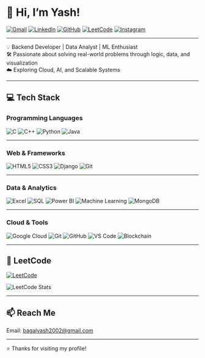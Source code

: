 # 👋 Hi, I’m Yash! 

[![Gmail](https://img.shields.io/badge/-Gmail-red?style=flat-square&logo=gmail&logoColor=white)](mailto:bagalyash2002@gmail.com)
[![LinkedIn](https://img.shields.io/badge/-LinkedIn-blue?style=flat-square&logo=linkedin&logoColor=white)](https://www.linkedin.com/in/yashkumarbagal/)
[![GitHub](https://img.shields.io/badge/-GitHub-black?style=flat-square&logo=github&logoColor=white)](https://github.com/yashkumarbagal)
[![LeetCode](https://img.shields.io/badge/-LeetCode-orange?style=flat-square&logo=leetcode&logoColor=white)](https://leetcode.com/u/yashkumarbagal/)
[![Instagram](https://img.shields.io/badge/-Instagram-purple?style=flat-square&logo=instagram&logoColor=white)](https://instagram.com/sho.nobi)

----



 
💡 Backend Developer | Data Analyst | ML Enthusiast  
🛠 Passionate about solving real-world problems through logic, data, and visualization  
☁️ Exploring Cloud, AI, and Scalable Systems


----



## 💻 Tech Stack

### Programming Languages
![C](https://img.shields.io/badge/C-%2300599C.svg?style=flat&logo=c&logoColor=white)
![C++](https://img.shields.io/badge/C++-%2300599C.svg?style=flat&logo=c%2B%2B&logoColor=white)
![Python](https://img.shields.io/badge/Python-3670A0?style=flat&logo=python&logoColor=ffdd54)
![Java](https://img.shields.io/badge/Java-%23ED8B00.svg?style=flat&logo=java&logoColor=white)


---



### Web & Frameworks
![HTML5](https://img.shields.io/badge/HTML5-E34F26?style=flat&logo=html5&logoColor=white)
![CSS3](https://img.shields.io/badge/CSS3-1572B6?style=flat&logo=css3&logoColor=white)
![Django](https://img.shields.io/badge/Django-%23092E20.svg?style=flat&logo=django&logoColor=white)
![Git](https://img.shields.io/badge/Git-%23F05033.svg?style=flat&logo=git&logoColor=white)


---




### Data & Analytics
![Excel](https://img.shields.io/badge/Microsoft_Excel-217346?style=flat&logo=microsoft-excel&logoColor=white)
![SQL](https://img.shields.io/badge/SQL-07405e?style=flat&logo=postgresql&logoColor=white)
![Power BI](https://img.shields.io/badge/Power_BI-F2C811?style=flat&logo=power-bi&logoColor=black)
![Machine Learning](https://img.shields.io/badge/Machine%20Learning-FF6F00.svg?style=flat&logo=tensorflow&logoColor=white)
![MongoDB](https://img.shields.io/badge/MongoDB-%234ea94b.svg?style=flat&logo=mongodb&logoColor=white)


---



### Cloud & Tools
![Google Cloud](https://img.shields.io/badge/Google_Cloud-4285F4.svg?style=flat&logo=google-cloud&logoColor=white)
![Git](https://img.shields.io/badge/Git-F05033?style=flat&logo=git&logoColor=white)
![GitHub](https://img.shields.io/badge/GitHub-181717?style=flat&logo=github&logoColor=white)
![VS Code](https://img.shields.io/badge/VS%20Code-%23007ACC.svg?style=flat&logo=visual-studio-code&logoColor=white)
![Blockchain](https://img.shields.io/badge/Blockchain-%2302405C.svg?style=flat&logo=blockchain-dot-com&logoColor=white)


---


## 🧠 LeetCode

[![LeetCode](https://img.shields.io/badge/LeetCode-FFA116.svg?style=flat&logo=leetcode&logoColor=black)](https://leetcode.com/u/yashkumarbagal/)

![LeetCode Stats](https://leetcard.jacoblin.cool/yashkumarbagal?theme=light&font=baloo&ext=heatmap)

----


## 📫 Reach Me
Email: [bagalyash2002@gmail.com](mailto:bagalyash2002@gmail.com)


---

⭐️ Thanks for visiting my profile!
